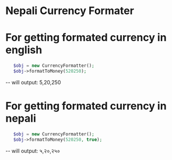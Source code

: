 # Nepali Currency Formater

# For getting formated currency in english 
```php
   $obj = new CurrencyFormatter();
   $obj->formatToMoney(520250);
```
-- will output: 5,20,250

# For getting formated currency in nepali
```php
   $obj = new CurrencyFormatter();
   $obj->formatToMoney(520250, true);
```
-- will output: ५,२०,२५०
